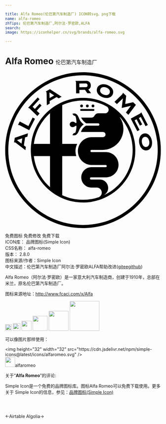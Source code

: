 ```yaml
---

title: Alfa Romeo(伦巴第汽车制造厂) ICON转svg、png下载
name: alfa-romeo
zhTips: 伦巴第汽车制造厂,阿尔法·罗密欧,ALFA
search: 
image: https://iconhelper.cn/svg/brands/alfa-romeo.svg

---
```


# Alfa Romeo  <small style="font-size: 60%;font-weight: 100">伦巴第汽车制造厂</small>

<div id="svg" class="svg-wrap">
<svg role="img" viewBox="0 0 24 24" xmlns="http://www.w3.org/2000/svg"><title>Alfa Romeo icon</title><path d="M13.539 5.4052a.2158.2158 0 1 0 0-.4318.2158.2158 0 1 0 0 .4318zm-9.3055 1.576l-.6533 1.2987-1.3365-.7-.276.5514a.4317.4317 0 0 1 .0917-.0097c.0556 0 .1107.0105.1536.0301l1.4923.7814.8869-1.764zm15.7221.4324l.3109-.1689.509.9792.3498-.1894-.5095-.9791.2969-.1608.7336 1.4093.3494-.1896-1.0138-1.9486c-.0371.0863-.1084.1592-.1651.1888l-1.451.787 1.0071 1.9358.3497-.1897zm-7.2864-2.0084a.2158.2158 0 1 0 0-.4318.2158.2158 0 1 0 0 .4318zm5.0574 1.5187l.0027.0031c1.1982 1.3498 1.9262 3.1265 1.9262 5.0732 0 3.1035-1.8496 5.7747-4.5065 6.9728-.009.0044-.0178.0093-.0271.0134l.0021-.0018.025-.0116c.4345-.2065.7352-.6488.7352-1.1619 0-.7107-.576-1.2865-1.2867-1.2865l-1.3545-.0012a.1656.1656 0 1 1 0-.3312h2.2875c1.0767 0 1.9496-.8729 1.9496-1.9497 0-1.0767-.8729-1.9497-1.9496-1.9497l-.2906.0003h-1.9184a.1656.1656 0 1 1 0-.3311l1.6868-.0019c1.7798 0 3.2227-1.4428 3.2227-3.2226a3.207 3.207 0 0 0-.5307-1.772l-.0085-.012a.023.023 0 0 1-.0046-.0135c0-.013.0106-.0235.0236-.0235.008 0 .0114.0012.0158.0074zm-3.258 12.3178a7.6339 7.6339 0 0 1-2.459.4041c-1.148 0-2.2368-.2534-3.214-.707v-6.0254h2.1652a2.4299 2.4299 0 0 1-.1227-.765c0-.4029.0986-.783.2719-1.1181H8.7957v-5.969c.9771-.4535 2.0658-.707 3.214-.707 1.3347 0 2.5898.3422 3.6818.9435h.0007c.1562.0988.26.273.26.4717a.5572.5572 0 0 1-.5573.5572l-.0122-.0004h-.1792l-.76.0009c-.2677 0-.4145.079-.5066.159-.2655.2302-.1745.5029-.7192.5029h-1.5022c.2032.4685.6696.8067.7856.8855h1.845a.1784.1784 0 0 1 .1655.112.1561.1561 0 0 1 .0102.0971.1786.1786 0 0 1-.1757.1483H12.468c-.1443.0754-.5827.3489-.785.9661h3.39a.4006.4006 0 1 1 0 .8012l-1.7171-.0002c-1.1836 0-2.1431.9595-2.1431 2.143 0 1.1837.9595 2.1432 2.143 2.1432h2.1414c.0915 0 .1656.0765.1656.168a.1638.1638 0 0 1-.1656.1634h-2.193c-.8671 0-1.5701.7028-1.5701 1.5697 0 .8671.703 1.57 1.57 1.57l.8284.0028c.4185 0 .7632.3512.7632.7667 0 .3396-.2049.5791-.427.7158zm-7.5559-8.2114H4.425c.2368-1.8715 1.1506-3.532 2.4878-4.7287zm0 6.6683c-1.3505-1.209-2.2688-2.8907-2.4943-4.7852h2.4943zm5.097-13.7579c-4.451 0-8.0594 3.6083-8.0594 8.0595 0 4.4508 3.6084 8.0594 8.0593 8.0594 4.4512 0 8.0595-3.6086 8.0595-8.0594 0-4.4512-3.6083-8.0595-8.0595-8.0595zm-.301 2.009h1.9023a.1443.1443 0 0 0 .144-.144.1445.1445 0 0 0-.144-.1442h-1.9023a.1445.1445 0 0 0-.144.1442c0 .0793.0649.144.144.144zm.072-.5445a.2159.2159 0 1 0 0-.4318.2158.2158 0 1 0 0 .4318zm.2988 2.6522l.027-.0257v-.0002l-.027-.0259c-.421-.3057-.6075-.6844-.7201-.9775-.0777-.202-.1652-.3679-.2925-.4893-.1322-.1258-.2285-.1927-.4192-.1927a.9713.9713 0 0 0-.2302.0292l-.0456.011.0283.0525c.0422.0783.1205.2238.2576.2656a.1193.1193 0 0 0 .0356.0046.386.386 0 0 0 .0332-.0019c.009-.0008.0178-.0017.0261-.0017.0093 0 .0123.0013.0124.0013.148.0856.2255.7166.2255 1.031 0 .0537-.0222.078-.0718.078-.0493 0-.1136-.027-.153-.0641-.0867-.0935-.2107-.146-.347-.146-.2223 0-.458.1499-.4673.4005v.0509c.0094.2506.245.4005.4674.4005.1362 0 .2602-.0525.3469-.146.0394-.037.1037-.0639.153-.0639.0496 0 .0718.024.0718.0778 0 .3144-.0776.9454-.2255 1.031 0 0-.003.0012-.0124.0012a.2845.2845 0 0 1-.026-.0016.386.386 0 0 0-.0333-.0019.1194.1194 0 0 0-.0356.0046c-.1371.0418-.2154.1873-.2576.2656l-.0283.0525.0456.0112a.9836.9836 0 0 0 .2302.029c.1907 0 .287-.0667.4192-.1927.1273-.1214.2148-.2873.2925-.4893.1126-.2931.299-.6718.7201-.9776zm-9.4412 2.1223l-.1222.8035-.6999-.5284zm-1.2738.6372a.2464.2464 0 0 1 .097-.0193.2522.2522 0 0 1 .1233.0318l.0028.0016 1.5266 1.1735.0775-.5098-.3103-.2336.1861-1.2242.3638-.1216.0773-.5089-2.0309.683zM12 23.52C5.6378 23.52.48 18.3622.48 12S5.6379.4803 12 .4803C18.3622.4803 23.5198 5.6378 23.5198 12c0 6.3622-5.1575 11.52-11.5198 11.52zM12 .0003C5.3727.0003 0 5.3728 0 12c0 6.6272 5.3727 11.9997 12 11.9997 6.6274 0 12-5.3725 12-11.9997C24 5.3728 18.6274.0003 12 .0003zm2.6675 2.643c.0793-.23.2747-.3568.5505-.3568.1153 0 .2378.023.364.0684.4398.1581.6498.4752.5349.8078-.0796.2313-.2755.3589-.5513.3589-.116 0-.2393-.0232-.3665-.0689-.4384-.1575-.6471-.4752-.5316-.8095zm.3924 1.2166c.195.0701.389.1057.5764.1057h.0001c.4753 0 .8395-.2332.9743-.624.0951-.276.052-.57-.1214-.828-.1655-.2464-.4383-.4475-.7682-.566-.1902-.0683-.3816-.103-.5682-.103-.4793 0-.8453.2316-.9795.6199-.1917.5552.181 1.1422.8865 1.3954zm3.0944.1594l-.1837 1.4554.023.0215 1.3938-.3266-.766 1.037.3757.3504 1.1621-1.5327-.4317-.4023-1.2158.2723.1485-1.2671-.452-.4215h-.0004l-.0554-.0512c-.0045.0915-.0427.184-.0945.234l-1.2044 1.1699.3777.3522zm3.6243 7.4815a.5396.5396 0 0 1-.0919.008c-.3011 0-.5317-.2627-.602-.6852-.0776-.4672.0937-.8074.437-.8671a.5656.5656 0 0 1 .0904-.0076c.2959 0 .5317.2678.6006.6827.078.4686-.0923.8099-.4341.8692zm.8493-.9418c-.1124-.6738-.5424-1.1443-1.0459-1.1443a.8997.8997 0 0 0-.1481.0128c-.568.0989-.8894.7165-.7643 1.4687.1143.6858.5346 1.1466 1.0457 1.1466a.883.883 0 0 0 .1512-.0132c.5663-.0983.8867-.7167.7614-1.4706zM12.4323 1.7271h.0001c.1613 0 .2707.1156.2722.288.0014.174-.104.2832-.2751.2846l-.9892.0087-.005-.5726zm-1.495 1.5232l.5109-.0045-.0045-.532.8572-.0077.3746.5292.5696-.005-.4303-.5697.053-.0254c.2187-.1048.3427-.3229.3402-.5984-.0037-.4345-.29-.7154-.7288-.7154l-1.5587.0134v.0006l-.09.0005c.0533.0645.0872.1498.0923.2213zm-3.3844.3238l-.7046.4047-.0227-.8766zm-1.1647-.4215l.0006.0034.0334 1.927.4472-.2571-.0108-.3882 1.0735-.6173.3217.209.4463-.2565-1.7995-1.1634-.64.3654a.2541.2541 0 0 1 .1276.1777zM3.748 5.5746L4.9572 6.735l.3507-.3805-.4455-.4277.744-.8074-.2887-.2772-.7443.8074-.344-.3301 1.0713-1.1627-.2887-.277-1.4859 1.6131c.0782.0052.1643.036.22.0802l.0018.0014Z"/></svg>
</div>
<detail full-name='alfa-romeo'></detail>

<div class="detail-page">
<p>
<span><span class="badge-success badge">免费图标</span> <span class="badge-success badge">免费修改</span>  <span class="badge-success badge">免费下载</span> </span>
<br/>
<span>
ICON库：
<span class="badge-secondary badge">品牌图标(Simple Icon)</span> 
</span>
<br/>
<span>
CSS名称：
<span class="badge-secondary badge">alfa-romeo</span> 
</span>

<br/>
<span>
版本：
<span class="badge-secondary badge">2.8.0</span> 
</span>
<br/>
<span>图标来源/作者：<span class="badge-light badge">Simple Icon</span></span> 
<br/>
<span class="zh-detail">中文描述：<span class="badge-primary badge">伦巴第汽车制造厂</span><span class="badge-primary badge">阿尔法·罗密欧</span><span class="badge-primary badge">ALFA</span><span class="help-link"><span>帮助改进</span>(<a href="https://gitee.com/liuwave/icon-helper/edit/master/json/brands/alfa-romeo.json" target="_blank" rel="noopener noreferrer">gitee</a><a href="https://github.com/liuwave/icon-helper/edit/master/json/brands/alfa-romeo.json" target="_blank" rel="noopener noreferrer">github</a></span>)</span><br/>
</p>
</div><div class="description description alert alert-light"><p>Alfa Romeo（阿尔法·罗密欧）是一家意大利汽车制造商，创建于1910年，总部在米兰，原名伦巴第汽车制造厂。</p><p>图标来源地址：<a href="http://www.fcaci.com/x/Alfa" target="_blank" rel="noopener noreferrer">http://www.fcaci.com/x/Alfa</a></p></div>
<div class="alert alert-dark">
<img height="21" width="21" src="https://cdn.jsdelivr.net/npm/simple-icons@latest/icons/alfaromeo.svg" />
<img height="24" width="24" src="https://cdn.jsdelivr.net/npm/simple-icons@latest/icons/alfaromeo.svg" />
<img height="32" width="32" src="https://cdn.jsdelivr.net/npm/simple-icons@latest/icons/alfaromeo.svg" />
<img height="48" width="48" src="https://cdn.jsdelivr.net/npm/simple-icons@latest/icons/alfaromeo.svg" />
<img height="64" width="64" src="https://cdn.jsdelivr.net/npm/simple-icons@latest/icons/alfaromeo.svg" />
<img height="96" width="96" src="https://cdn.jsdelivr.net/npm/simple-icons@latest/icons/alfaromeo.svg" />

</div>
<div>
  <p>可以像图片那样使用：    
  </p>
  <div class="alert alert-primary" style="font-size: 14px">
    &lt;img height="32" width="32" src="https://cdn.jsdelivr.net/npm/simple-icons@latest/icons/alfaromeo.svg" /&gt;
    <copy-btn content='<img height="32" width="32" src="https://cdn.jsdelivr.net/npm/simple-icons@latest/icons/alfaromeo.svg" />'></copy-btn>
  </div>
  <div class="alert alert-secondary">
    <img height="32" width="32" src="https://cdn.jsdelivr.net/npm/simple-icons@latest/icons/alfaromeo.svg" />alfaromeo
    <copy-btn content="alfaromeo" btn-title="复制图标名称"></copy-btn>
  </div>
</div>
<div class="icon-detail__container">
<p>关于“<b>Alfa Romeo</b>”的评论:</p>
</div>
<Vssue title="关于“Alfa Romeo”的评论" />
<div><p>Simple Icon是一个免费的品牌图标库。图标Alfa Romeo可以免费下载使用。更多关于  Simple Icon的信息，参见：<a target="_blank" href="https://iconhelper.cn/brands.html">品牌图标(Simple Icon)</a>
</p></div>


<div style="padding:2rem 0 " class="page-nav"><p class="inner"><span class="prev">←<router-link to="/icon/airtable.html">Airtable</router-link></span> <span class="next"><router-link to="/icon/algolia.html">Algolia</router-link>→</span></p></div>
